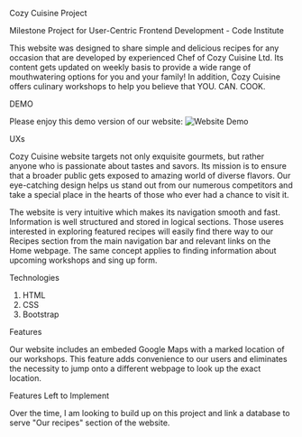 Cozy Cuisine Project

Milestone Project for User-Centric Frontend Development - Code Institute

This website was designed to share simple and delicious recipes for any occasion that are developed by experienced Chef of Cozy Cuisine Ltd. Its content gets updated on weekly basis to provide a wide range of mouthwatering options for you and your family! In addition, Cozy Cuisine offers culinary workshops to help you believe that YOU. CAN. COOK.



DEMO

Please enjoy this demo version of our website:
![Website Demo](../images/demo.gif)

UXs

Cozy Cuisine website targets not only exquisite gourmets, but rather anyone who is passionate about tastes and savors. Its mission is to ensure that a broader public gets exposed to amazing world of diverse flavors. Our eye-catching design helps us stand out from our numerous competitors and take a special place in the hearts of those who ever had a chance to visit it. 

The website is very intuitive which makes its navigation smooth and fast. Information is well structured and stored in logical sections. Those useres interested in exploring featured recipes will easily find there way to our Recipes section from the main navigation bar and relevant links on the Home webpage. The same concept applies to finding information about upcoming workshops and sing up form.

Technologies

1. HTML
2. CSS
3. Bootstrap

Features

Our website includes an embeded Google Maps with a marked location of our workshops. This feature adds convenience to our users and eliminates the necessity to jump onto a different webpage to look up the exact location.

Features Left to Implement

Over the time, I am looking to build up on this project and link a database to serve "Our recipes" section of the website.



